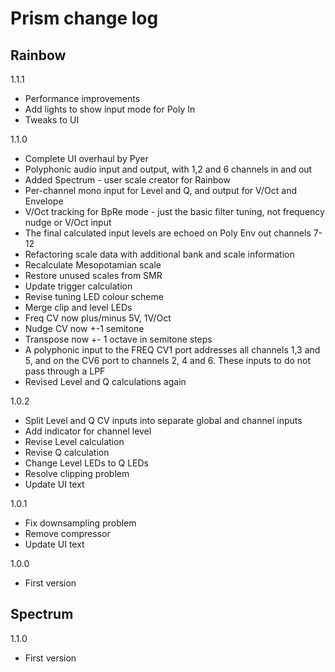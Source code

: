 # Prism change log

## Rainbow

1.1.1
* Performance improvements
* Add lights to show input mode for Poly In
* Tweaks to UI 

1.1.0
* Complete UI overhaul by Pyer
* Polyphonic audio input and output, with 1,2 and 6 channels in and out
* Added Spectrum - user scale creator for Rainbow
* Per-channel mono input for Level and Q, and output for V/Oct and Envelope
* V/Oct tracking for BpRe mode - just the basic filter tuning, not frequency nudge or V/Oct input
* The final calculated input levels are echoed on Poly Env out channels 7-12
* Refactoring scale data with additional bank and scale information
* Recalculate Mesopotamian scale
* Restore unused scales from SMR
* Update trigger calculation
* Revise tuning LED colour scheme
* Merge clip and level LEDs
* Freq CV now plus/minus 5V, 1V/Oct
* Nudge CV now +-1 semitone
* Transpose now +- 1 octave in semitone steps
* A polyphonic input to the FREQ CV1 port addresses all channels 1,3 and 5, and on the CV6 port to channels 2, 4 and 6. These inputs to do not pass through a LPF
* Revised Level and Q calculations again

1.0.2
* Split Level and Q CV inputs into separate global and channel inputs
* Add indicator for channel level
* Revise Level calculation
* Revise Q calculation
* Change Level LEDs to Q LEDs
* Resolve clipping problem
* Update UI text

1.0.1 
* Fix downsampling problem
* Remove compressor
* Update UI text

1.0.0
* First version

## Spectrum

1.1.0

* First version
